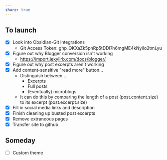 ```yaml
---
share: true
---
```

## To launch
- [x] Look into Obsidian-Git integrations
	- Git Access Token: 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
- [x] Figure out why Blogger conversion isn't working
	- https://import.jekyllrb.com/docs/blogger/
- [x] Figure out why post excerpts aren't working
- [x] Add content-sensitive "read more" button...
	- Distinguish between...
		- Excerpts
		- Full posts
		- (Eventually) microblogs
	- It can do this by comparing the length of a post (post.content.size) to its excerpt (post.excerpt.size)
- [x] Fill in social media links and description
- [x] Finish cleaning up busted post excerpts
- [x] Remove extraneous pages
- [x] Transfer site to github

## Someday
- [ ] Custom theme